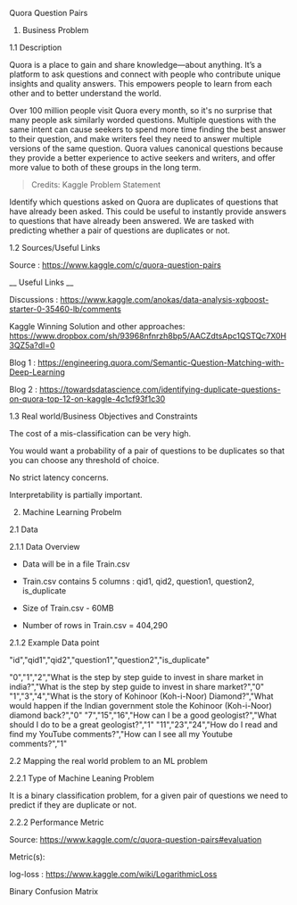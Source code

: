 Quora Question Pairs
1. Business Problem

1.1 Description

Quora is a place to gain and share knowledge—about anything. It’s a platform to ask questions and connect with people who contribute unique insights and quality answers. This empowers people to learn from each other and to better understand the world.

Over 100 million people visit Quora every month, so it's no surprise that many people ask similarly worded questions. Multiple questions with the same intent can cause seekers to spend more time finding the best answer to their question, and make writers feel they need to answer multiple versions of the same question. Quora values canonical questions because they provide a better experience to active seekers and writers, and offer more value to both of these groups in the long term.


> Credits: Kaggle
Problem Statement

Identify which questions asked on Quora are duplicates of questions that have already been asked.
This could be useful to instantly provide answers to questions that have already been answered.
We are tasked with predicting whether a pair of questions are duplicates or not.

1.2 Sources/Useful Links

Source : https://www.kaggle.com/c/quora-question-pairs

__ Useful Links __

Discussions : https://www.kaggle.com/anokas/data-analysis-xgboost-starter-0-35460-lb/comments

Kaggle Winning Solution and other approaches: https://www.dropbox.com/sh/93968nfnrzh8bp5/AACZdtsApc1QSTQc7X0H3QZ5a?dl=0

Blog 1 : https://engineering.quora.com/Semantic-Question-Matching-with-Deep-Learning

Blog 2 : https://towardsdatascience.com/identifying-duplicate-questions-on-quora-top-12-on-kaggle-4c1cf93f1c30

1.3 Real world/Business Objectives and Constraints

The cost of a mis-classification can be very high.

You would want a probability of a pair of questions to be duplicates so that you can choose any threshold of choice.

No strict latency concerns.

Interpretability is partially important.

2. Machine Learning Probelm

2.1 Data

2.1.1 Data Overview

- Data will be in a file Train.csv

- Train.csv contains 5 columns : qid1, qid2, question1, question2, is_duplicate

- Size of Train.csv - 60MB

- Number of rows in Train.csv = 404,290


2.1.2 Example Data point

"id","qid1","qid2","question1","question2","is_duplicate"

"0","1","2","What is the step by step guide to invest in share market in india?","What is the step by step guide to invest in share market?","0"
"1","3","4","What is the story of Kohinoor (Koh-i-Noor) Diamond?","What would happen if the Indian government stole the Kohinoor (Koh-i-Noor) diamond back?","0"
"7","15","16","How can I be a good geologist?","What should I do to be a great geologist?","1"
"11","23","24","How do I read and find my YouTube comments?","How can I see all my Youtube comments?","1"

2.2 Mapping the real world problem to an ML problem

2.2.1 Type of Machine Leaning Problem

It is a binary classification problem, for a given pair of questions we need to predict if they are duplicate or not.

2.2.2 Performance Metric

Source: https://www.kaggle.com/c/quora-question-pairs#evaluation

Metric(s):

log-loss : https://www.kaggle.com/wiki/LogarithmicLoss 

Binary Confusion Matrix
